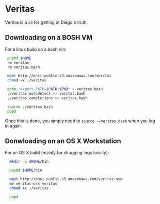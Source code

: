 # Veritas

Veritas is a cli for getting at Diego's truth.

## Downloading on a BOSH VM

For a linux build on a bosh vm:

```bash
 pushd $HOME
 rm veritas
 rm veritas.bash

 wget http://onsi-public.s3.amazonaws.com/veritas
 chmod +x ./veritas

 echo "export PATH=$PATH:$PWD" > veritas.bash
 ./veritas autodetect >> veritas.bash
 ./veritas completions >> veritas.bash

 source ./veritas.bash
 popd
```

Once this is done, you simply need to `source ~/veritas.bash` when you log in again.

## Donwloading on an OS X Workstation

For an OS X build (mainly for chugging logs locally):

```bash
  mkdir -p $HOME/bin

  pushd $HOME/bin

  wget http://onsi-public.s3.amazonaws.com/veritas-osx
  mv veritas-osx veritas
  chmod +x ./veritas

  popd
```